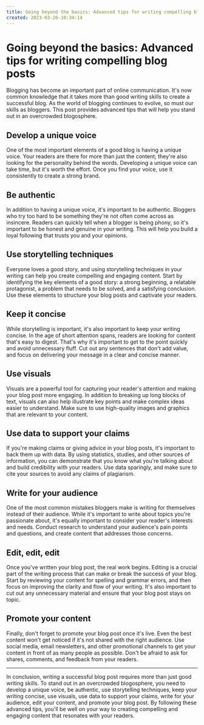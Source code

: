 ```yaml
---
title: Going beyond the basics: Advanced tips for writing compelling blog posts39
created: 2023-03-26-10:34:14
---
```


# Going beyond the basics: Advanced tips for writing compelling blog posts

Blogging has become an important part of online communication. It's now common knowledge that it takes more than good writing skills to create a successful blog. As the world of blogging continues to evolve, so must our skills as bloggers. This post provides advanced tips that will help you stand out in an overcrowded blogosphere.

## Develop a unique voice

One of the most important elements of a good blog is having a unique voice. Your readers are there for more than just the content; they're also looking for the personality behind the words. Developing a unique voice can take time, but it's worth the effort. Once you find your voice, use it consistently to create a strong brand.

## Be authentic

In addition to having a unique voice, it's important to be authentic. Bloggers who try too hard to be something they're not often come across as insincere. Readers can quickly tell when a blogger is being phony, so it's important to be honest and genuine in your writing. This will help you build a loyal following that trusts you and your opinions.

## Use storytelling techniques

Everyone loves a good story, and using storytelling techniques in your writing can help you create compelling and engaging content. Start by identifying the key elements of a good story: a strong beginning, a relatable protagonist, a problem that needs to be solved, and a satisfying conclusion. Use these elements to structure your blog posts and captivate your readers.

## Keep it concise

While storytelling is important, it's also important to keep your writing concise. In the age of short attention spans, readers are looking for content that's easy to digest. That's why it's important to get to the point quickly and avoid unnecessary fluff. Cut out any sentences that don't add value, and focus on delivering your message in a clear and concise manner.

## Use visuals

Visuals are a powerful tool for capturing your reader's attention and making your blog post more engaging. In addition to breaking up long blocks of text, visuals can also help illustrate key points and make complex ideas easier to understand. Make sure to use high-quality images and graphics that are relevant to your content.

## Use data to support your claims

If you're making claims or giving advice in your blog posts, it's important to back them up with data. By using statistics, studies, and other sources of information, you can demonstrate that you know what you're talking about and build credibility with your readers. Use data sparingly, and make sure to cite your sources to avoid any claims of plagiarism.

## Write for your audience

One of the most common mistakes bloggers make is writing for themselves instead of their audience. While it's important to write about topics you're passionate about, it's equally important to consider your reader's interests and needs. Conduct research to understand your audience's pain points and questions, and create content that addresses those concerns.

## Edit, edit, edit

Once you've written your blog post, the real work begins. Editing is a crucial part of the writing process that can make or break the success of your blog. Start by reviewing your content for spelling and grammar errors, and then focus on improving the clarity and flow of your writing. It's also important to cut out any unnecessary material and ensure that your blog post stays on topic.

## Promote your content

Finally, don't forget to promote your blog post once it's live. Even the best content won't get noticed if it's not shared with the right audience. Use social media, email newsletters, and other promotional channels to get your content in front of as many people as possible. Don't be afraid to ask for shares, comments, and feedback from your readers.

---

In conclusion, writing a successful blog post requires more than just good writing skills. To stand out in an overcrowded blogosphere, you need to develop a unique voice, be authentic, use storytelling techniques, keep your writing concise, use visuals, use data to support your claims, write for your audience, edit your content, and promote your blog post. By following these advanced tips, you'll be well on your way to creating compelling and engaging content that resonates with your readers.
